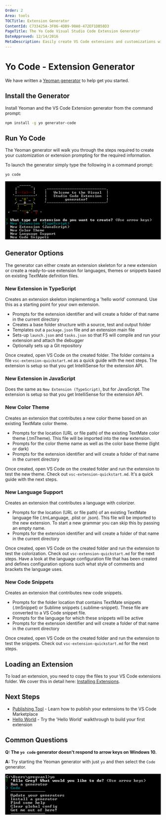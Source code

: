 ```yaml
---
Order: 2
Area: tools
TOCTitle: Extension Generator
ContentId: C733425A-3F06-4DB9-90A0-472EF1DB58D3
PageTitle: The Yo Code Visual Studio Code Extension Generator
DateApproved: 12/14/2016
MetaDescription: Easily create VS Code extensions and customizations with the Yo Code generator.
---
```

# Yo Code - Extension Generator

We have written a [Yeoman generator](https://github.com/Microsoft/vscode-generator-code) to help get you started.

## Install the Generator

Install Yeoman and the VS Code Extension generator from the command prompt:

```bash
npm install -g yo generator-code
```

## Run Yo Code

The Yeoman generator will walk you through the steps required to create your customization or extension prompting for the required information.

To launch the generator simply type the following in a command prompt:

```bash
yo code
```

![yo code output](images/yocode/yocode.png)

## Generator Options

The generator can either create an extension skeleton for a new extension or create a ready-to-use extension for languages, themes or snippets based on existing TextMate definition files.

### New Extension in TypeScript

Creates an extension skeleton implementing a 'hello world' command. Use this as a starting point for your own extension.

* Prompts for the extension identifier and will create a folder of that name in the current directory
* Creates a base folder structure with a source, test and output folder
* Templates out a `package.json` file and an extension main file
* Sets-up `launch.json` and `tasks.json` so that F5 will compile and run your extension and attach the debugger
* Optionally sets up a Git repository

Once created, open VS Code on the created folder. The folder contains a file `vsc-extension-quickstart.md` as a quick guide with the next steps. The extension is setup so that you get IntelliSense for the extension API.

### New Extension in JavaScript

Does the same as `New Extension (TypeScript)`, but for JavaScript. The extension is setup so that you get IntelliSense for the extension API.

### New Color Theme

Creates an extension that contributes a new color theme based on an existing TextMate color theme.

* Prompts for the location (URL or file path) of the existing TextMate color theme (.tmTheme). This file will be imported into the new extension.
* Prompts for the color theme name as well as the color base theme (light or dark)
* Prompts for the extension identifier and will create a folder of that name in the current directory

Once created, open VS Code on the created folder and run the extension to test the new theme.
Check out `vsc-extension-quickstart.md`. It's a quick guide with the next steps.

### New Language Support

Creates an extension that contributes a language with colorizer.

* Prompts for the location (URL or file path) of an existing TextMate language file (.tmLanguage, .plist or .json). This file will be imported to the new extension. To start a new grammar
you can skip this by passing an empty name.
* Prompts for the extension identifier and will create a folder of that name in the current directory

Once created, open VS Code on the created folder and run the extension to test the colorization. Check out `vsc-extension-quickstart.md` for the next steps. Have a look at the language configuration file that has been created and defines configuration options such what style of comments and brackets the language uses.

### New Code Snippets

Creates an extension that contributes new code snippets.

* Prompts for the folder location that contains TextMate snippets (.tmSnippet) or Sublime snippets (.sublime-snippet). These file are converted to a VS Code snippet file.
* Prompts for the language for which these snippets will be active
* Prompts for the extension identifier and will create a folder of that name in the current directory

Once created, open VS Code on the created folder and run the extension to test the snippets. Check out `vsc-extension-quickstart.md` for the next steps.

## Loading an Extension

To load an extension, you need to copy the files to your VS Code extensions folder. We cover this in detail here: [Installing Extensions](/docs/extensions/install-extension.md#your-extensions-folder).

## Next Steps

* [Publishing Tool](/docs/tools/vscecli.md) - Learn how to publish your extensions to the VS Code Marketplace
* [Hello World](/docs/extensions/example-hello-world.md) - Try the 'Hello World' walkthrough to build your first extension 

## Common Questions

**Q: The `yo code` generator doesn't respond to arrow keys on Windows 10.**

**A:** Try starting the Yeoman generator with just `yo` and then select the `Code` generator.

![yo workaround](images/yocode/yo-workaround.png)
